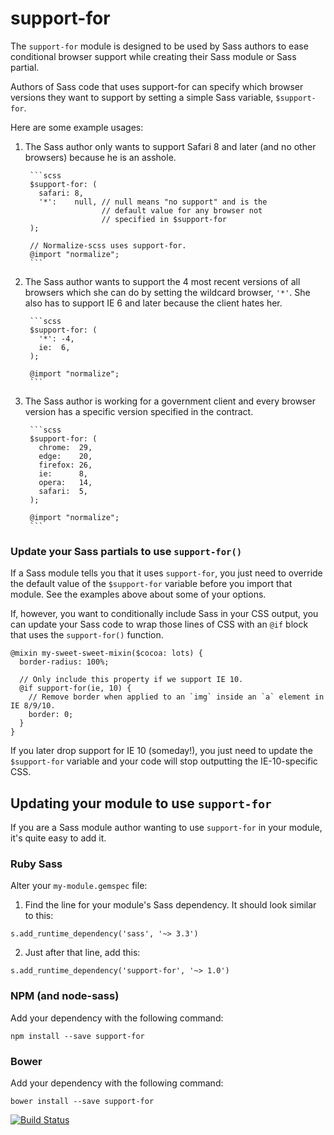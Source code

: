 # support-for

The `support-for` module is designed to be used by Sass authors to ease conditional browser support while creating their Sass module or Sass partial.

Authors of Sass code that uses support-for can specify which browser versions they want to support by setting a simple Sass variable, `$support-for`.

Here are some example usages:

1. The Sass author only wants to support Safari 8 and later (and no other browsers) because he is an asshole.

        ```scss
        $support-for: (
          safari: 8,
          '*':    null, // null means "no support" and is the
                        // default value for any browser not
                        // specified in $support-for
        );

        // Normalize-scss uses support-for.
        @import "normalize";
        ```

2. The Sass author wants to support the 4 most recent versions of all browsers which she can do by setting the wildcard browser, `'*'`. She also has to support IE 6 and later because the client hates her.

        ```scss
        $support-for: (
          '*': -4,
          ie:  6,
        );

        @import "normalize";
        ```

3. The Sass author is working for a government client and every browser version has a specific version specified in the contract.

        ```scss
        $support-for: (
          chrome:  29,
          edge:    20,
          firefox: 26,
          ie:      8,
          opera:   14,
          safari:  5,
        );

        @import "normalize";
        ```

### Update your Sass partials to use `support-for()`

If a Sass module tells you that it uses `support-for`, you just need to override the default value of the `$support-for` variable before you import that module. See the examples above about some of your options.

If, however, you want to conditionally include Sass in your CSS output, you can update your Sass code to wrap those lines of CSS with an `@if` block that uses the `support-for()` function.

```
@mixin my-sweet-sweet-mixin($cocoa: lots) {
  border-radius: 100%;

  // Only include this property if we support IE 10.
  @if support-for(ie, 10) {
    // Remove border when applied to an `img` inside an `a` element in IE 8/9/10.
    border: 0;
  }
}
```

If you later drop support for IE 10 (someday!), you just need to update the
`$support-for` variable and your code will stop outputting the IE-10-specific
CSS.

## Updating your module to use `support-for`

If you are a Sass module author wanting to use `support-for` in your module, it's
quite easy to add it.

### Ruby Sass

Alter your `my-module.gemspec` file:

1. Find the line for your module's Sass dependency. It should look similar to this:
  ```
  s.add_runtime_dependency('sass', '~> 3.3')
  ```
2. Just after that line, add this:
  ```
  s.add_runtime_dependency('support-for', '~> 1.0')
  ```

### NPM (and node-sass)

Add your dependency with the following command:
```
npm install --save support-for
```

### Bower

Add your dependency with the following command:
```
bower install --save support-for
```

[![Build Status](https://travis-ci.org/JohnAlbin/support-for.png?branch=master)](https://travis-ci.org/JohnAlbin/support-for)
